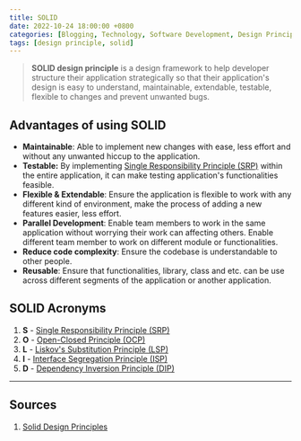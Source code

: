 ```yaml
---
title: SOLID
date: 2022-10-24 18:00:00 +0800
categories: [Blogging, Technology, Software Development, Design Principle]
tags: [design principle, solid]
---
```


> **SOLID design principle** is a design framework to help developer structure their application strategically so that their application's design is easy to understand, maintainable, extendable, testable, flexible to changes and prevent unwanted bugs.

## Advantages of using SOLID

- **Maintainable**: Able to implement new changes with ease, less effort and without any unwanted hiccup to the application.
- **Testable:** By implementing [Single Responsibility Principle (SRP)](/posts/solid-srp/) within the entire application, it can make testing application's functionalities feasible.
- **Flexible & Extendable**: Ensure the application is flexible to work with any different kind of environment, make the process of adding a new features easier, less effort.
- **Parallel Development**: Enable team members to work in the same application without worrying their work can affecting others. Enable different team member to work on different module or functionalities.
- **Reduce code complexity**: Ensure the codebase is understandable to other people.
- **Reusable**: Ensure that functionalities, library, class and etc. can be use across different segments of the application or another application.

## SOLID Acronyms

1. **S** - [Single Responsibility Principle (SRP)](/posts/solid-srp/)
2. **O** - [Open-Closed Principle (OCP)](/posts/solid-ocp/)
3. **L** - [Liskov's Substitution Principle (LSP)](/posts/solid-lsp/)
4. **I** - [Interface Segregation Principle (ISP)](/posts/solid-isp/)
5. **D** - [Dependency Inversion Principle (DIP)](/posts/solid-dip/)

---

## Sources

1. [Solid Design Principles](https://dotnettutorials.net/course/solid-design-principles/)

